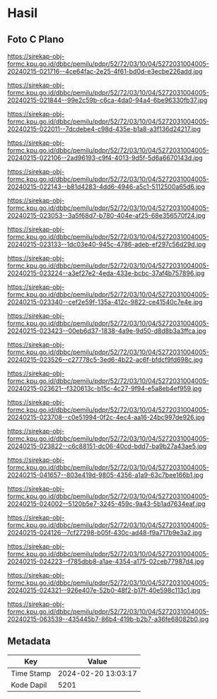 # Hasil

## Foto C Plano

https://sirekap-obj-formc.kpu.go.id/dbbc/pemilu/pdpr/52/72/03/10/04/5272031004005-20240215-021716--4ce64fac-2e25-4f61-bd0d-e3ecbe226add.jpg

https://sirekap-obj-formc.kpu.go.id/dbbc/pemilu/pdpr/52/72/03/10/04/5272031004005-20240215-021844--99e2c59b-c6ca-4da0-94a4-6be96330fb37.jpg

https://sirekap-obj-formc.kpu.go.id/dbbc/pemilu/pdpr/52/72/03/10/04/5272031004005-20240215-022011--7dcdebe4-c98d-435e-b1a8-a3f136d24217.jpg

https://sirekap-obj-formc.kpu.go.id/dbbc/pemilu/pdpr/52/72/03/10/04/5272031004005-20240215-022106--2ad96193-c9f4-4013-9d5f-5d6a6670143d.jpg

https://sirekap-obj-formc.kpu.go.id/dbbc/pemilu/pdpr/52/72/03/10/04/5272031004005-20240215-022143--b81d4283-4dd6-4946-a5c1-5112500a65d6.jpg

https://sirekap-obj-formc.kpu.go.id/dbbc/pemilu/pdpr/52/72/03/10/04/5272031004005-20240215-023053--3a5f68d7-b780-404e-af25-68e356570f24.jpg

https://sirekap-obj-formc.kpu.go.id/dbbc/pemilu/pdpr/52/72/03/10/04/5272031004005-20240215-023133--1dc03e40-945c-4786-adeb-ef297c56d29d.jpg

https://sirekap-obj-formc.kpu.go.id/dbbc/pemilu/pdpr/52/72/03/10/04/5272031004005-20240215-023224--a3ef27e2-4eda-433e-bcbc-37af4b757896.jpg

https://sirekap-obj-formc.kpu.go.id/dbbc/pemilu/pdpr/52/72/03/10/04/5272031004005-20240215-023340--cef2e59f-135a-412c-9822-ce41540c7e4e.jpg

https://sirekap-obj-formc.kpu.go.id/dbbc/pemilu/pdpr/52/72/03/10/04/5272031004005-20240215-023423--00eb6d37-1838-4a9e-9d50-d8d8b3a3ffca.jpg

https://sirekap-obj-formc.kpu.go.id/dbbc/pemilu/pdpr/52/72/03/10/04/5272031004005-20240215-023526--c27778c5-3ed6-4b22-ac6f-bfdcf9fd698c.jpg

https://sirekap-obj-formc.kpu.go.id/dbbc/pemilu/pdpr/52/72/03/10/04/5272031004005-20240215-023621--f320613c-b15c-4c27-9f94-e5a8eb4ef959.jpg

https://sirekap-obj-formc.kpu.go.id/dbbc/pemilu/pdpr/52/72/03/10/04/5272031004005-20240215-023708--c0e51994-0f2c-4ec4-aa16-24bc997de926.jpg

https://sirekap-obj-formc.kpu.go.id/dbbc/pemilu/pdpr/52/72/03/10/04/5272031004005-20240215-023822--c6c88151-dc06-40cd-bdd7-ba9b27a43ae5.jpg

https://sirekap-obj-formc.kpu.go.id/dbbc/pemilu/pdpr/52/72/03/10/04/5272031004005-20240215-041657--803e419d-9805-4356-a1a9-63c7bee166b1.jpg

https://sirekap-obj-formc.kpu.go.id/dbbc/pemilu/pdpr/52/72/03/10/04/5272031004005-20240215-024002--5120b5e7-3245-459c-9a43-5b1ad7634eaf.jpg

https://sirekap-obj-formc.kpu.go.id/dbbc/pemilu/pdpr/52/72/03/10/04/5272031004005-20240215-024126--7cf27298-b05f-430c-ad48-f9a717b9e3a2.jpg

https://sirekap-obj-formc.kpu.go.id/dbbc/pemilu/pdpr/52/72/03/10/04/5272031004005-20240215-024223--f785dbb8-a1ae-4354-a175-02ceb77987d4.jpg

https://sirekap-obj-formc.kpu.go.id/dbbc/pemilu/pdpr/52/72/03/10/04/5272031004005-20240215-024321--926e407e-52b0-48f2-b17f-40e598c113c1.jpg

https://sirekap-obj-formc.kpu.go.id/dbbc/pemilu/pdpr/52/72/03/10/04/5272031004005-20240215-063539--435445b7-86b4-419b-b2b7-a36fe68082b0.jpg


## Metadata

| Key        | Value               |
| ---------- | ------------------- |
| Time Stamp | 2024-02-20 13:03:17 |
| Kode Dapil | 5201                |




